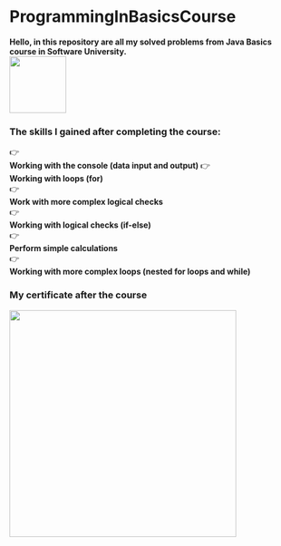 # ProgrammingInBasicsCourse
<strong> Hello, in this repository are all my solved problems from Java Basics course in Software University. </strong> </br>
<img align="center" src ="https://github.com/StefanHristov1997/StefanHristov1997/assets/133797718/4a7cc40b-0bcf-4068-8297-563d4d6df91c" width="100" height="100" />

### Тhe skills I gained after completing the course:
👉 <br> <strong> Working with the console (data input and output) </strong>
👉 <br> <strong> Working with loops (for) </strong>  </br> 
👉 <br>  <strong> Work with more complex logical checks </strong>  </br> 
👉 <br>  <strong> Working with logical checks (if-else) </strong>  </br> 
👉 <br>  <strong> Perform simple calculations </strong>  </br> 
👉 <br>  <strong> Working with more complex loops (nested for loops and while) </strong> </br>

### My certificate after the course
 <img src = "https://github.com/StefanHristov1997/Programming_In_Basics_Course/assets/133797718/6b3b5f3f-ee4a-41d8-8ca4-48adfa47b84a" weidth = "300" height = "400" />

